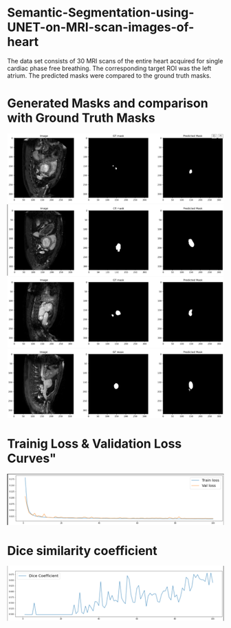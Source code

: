 # Semantic-Segmentation-using-UNET-on-MRI-scan-images-of-heart
The data set consists of 30 MRI scans of the entire heart acquired for single cardiac phase free breathing. The corresponding target ROI was the left atrium. The predicted masks were compared to the ground truth masks.

# Generated Masks and comparison with Ground Truth Masks
<img src="GT MASK vs PREDICTED MASK 1.png">
<img src="GT MASK vs PREDICTED MASK 2.png">
<img src="GT MASK vs PREDICTED MASK 3.png">
<img src="GT MASK vs PREDICTED MASK 4.png">

# Trainig Loss & Validation Loss Curves"
<img src="LOSS_CURVE.png">

# Dice similarity coefficient
<img src="DICE_SIMILARITY_COEFFICIENT.png">
